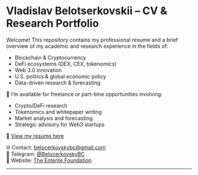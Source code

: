 # Vladislav Belotserkovskii – CV & Research Portfolio

Welcome! This repository contains my professional resume and a brief overview of my academic and research experience in the fields of:

- Blockchain & Cryptocurrency
- DeFi ecosystems (DEX, CEX, tokenomics)
- Web 3.0 innovation
- U.S. politics & global economic policy
- Data-driven research & forecasting

📌 I’m available for freelance or part-time opportunities involving:
- Crypto/DeFi research
- Tokenomics and whitepaper writing
- Market analysis and forecasting
- Strategic advisory for Web3 startups

📄 [View my resume here](./CV_VladislavBelotserkovskii.pdf)

🌐 Contact: belocerkovskybc@gmail.com  
🔗 Telegram: [@BelocerkovskyBC](https://t.me/BelocerkovskyBC)  
🔗 Website: [The Entente Foundation](https://www.the-entente-foundation.org)

---

